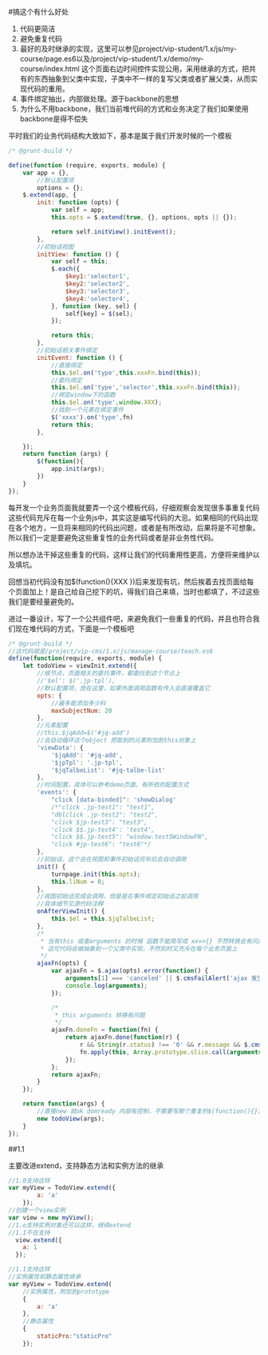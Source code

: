 #搞这个有什么好处

1. 代码更简洁
2. 避免重复代码
3. 最好的及时继承的实现，这里可以参见project/vip-student/1.x/js/my-course/page.es6以及/project/vip-student/1.x/demo/my-course/index.html 这个页面右边时间控件实现公用，采用继承的方式，把共有的东西抽象到父类中实现，子类中不一样的复写父类或者扩展父类，从而实现代码的重用。
4. 事件绑定抽出，内部做处理。源于backbone的思想
5. 为什么不用backbone，我们当前堆代码的方式和业务决定了我们如果使用backbone是得不偿失

平时我们的业务代码结构大致如下，基本是属于我们开发时候的一个模板
```js
/* @grunt-build */

define(function (require, exports, module) {
    var app = {},
        //默认配置项
        options = {};
    $.extend(app, {
        init: function (opts) {
            var self = app;
            this.opts = $.extend(true, {}, options, opts || {});

            return self.initView().initEvent();
        },
        //初始话视图
        initView: function () {
            var self = this;
            $.each({
                $key1:'selector1',
                $key2:'selector2',
                $key3:'selector3',
                $key4:'selector4',
            }, function (key, sel) {
                self[key] = $(sel);
            });

            return this;
        },
        //初始话相关事件绑定
        initEvent: function () {
            //直接绑定
            this.$el.on('type',this.xxxFn.bind(this));
            //委托绑定
            this.$el.on('type','selector',this.xxxFn.bind(this));
            //绑定window下的函数
            this.$el.on('type',window.XXX);
            //找到一个元素在绑定事件
            $('xxxx').on('type',fn)
            return this;
        },

    });
    return function (args) {
        $(function(){
            app.init(args);
        })
    }
});
```
每开发一个业务页面我就要弄一个这个模板代码，仔细观察会发现很多事重复代码这些代码充斥在每一个业务js中，其实这是编写代码的大忌。如果相同的代码出现在各个地方，一旦将来相同的代码出问题，或者是有所改动，后果将是不可想象。所以我们一定是要避免这些重复性的业务代码或者是非业务性代码。

所以想办法干掉这些重复的代码，这样让我们的代码重用性更高，方便将来维护以及填坑。

回想当初代码没有加$(function(){XXX })后来发现有坑，然后挨着去找页面给每个页面加上！是自己给自己挖下的坑，得我们自己来填，当时也都填了，不过这些我们是要经量避免的。

进过一番设计，写了一个公共组件吧，来避免我们一些重复的代码，并且也符合我们现在堆代码的方式，下面是一个模板吧

```js
/* @grunt-build */
//这代码就是/project/vip-cms/1.x/js/manage-course/teach.es6
define(function(require, exports, module) {
    let todoView = viewInit.extend({
        //根节点，页面相关的委托事件，都委托到这个节点上
        //'$el': $('.jp-tpl'),
        //默认配置项，放在这里，如果外面调用函数有传入会直接覆盖它
        opts: {
            //最多能添加多少科
            maxSubjectNum: 20
        },
        //元素配置
        //this.$jqAdd=$('#jq-add')
        //会自动循环这个object 把取到的元素附加到this对象上
        'viewData': {
            '$jqAdd': '#jq-add',
            '$jpTpl': '.jp-tpl',
            '$jqTalbeList': '#jq-talbe-list'
        },
        //时间配置，具体可以参考demo页面，有所依的配置方式
        'events': {
            "click [data-binded]": 'showDialog'
            /*"click .jp-test1": "test1",
            "dblclick .jp-test2": "test2",
            "click $jp-test3": "test3",
            'click $$.jp-test4': 'test4',
            "click $$.jp-test5": "window.test5WindowFN",
            "click #jp-test6": "test6"*/
        },
        //初始话，这个会在视图和事件初始话完毕后会自动调用
        init() {
            turnpage.init(this.opts);
            this.liNum = 0;
        },
        //视图初始话完成会调用，但是是在事件绑定初始话之前调用
        //具体细节见源代码注释
        onAfterViewInit() {
            this.$el = this.$jqTalbeList;
        },
        /*
         * 当有this 或者arguments 的时候 函数不能简写成 xx=>{} 不然转换会有问题
         * 这坨代码会被抽象到一个父类中实现，不然到时又充斥在每个业务页面上
         */
        ajaxFn(opts) {
            var ajaxFn = $.ajax(opts).error(function() {
                arguments[1] === 'canceled' || $.cmsFailAlert('ajax 发生错误');
                console.log(arguments);
            });

            /*
             * this arguments 转换有问题
             */
            ajaxFn.doneFn = function(fn) {
                return ajaxFn.done(function(r) {
                    r && String(r.status) !== '0' && r.message && $.cmsFailAlert(r.message);
                    fn.apply(this, Array.prototype.slice.call(arguments));
                });
            };
            return ajaxFn;
        }
    });

    return function(args) {
        //直接new 就ok domready 内部有控制，不需要写那个重复的$(function(){})代码
        new todoView(args);
    }
});

```


##1.1

主要改进extend，支持静态方法和实例方法的继承

```js
//1.0支持这样
var myView = TodoView.extend({
        a: 'a'
    });
//创建一个view实例
var view = new myView();
//1.o支持实例对象还可以这样，继续extend
//1.1不在支持
  view.extend({
    a: 1
  });

//1.1支持这样
//实例属性和静态属性继承
var myView = TodoView.extend(
    //实例属性，附加到prototype
    {
        a: 'a'
    }, 
    //静态属性
    {
        staticPro:"staticPro"
    });
```


